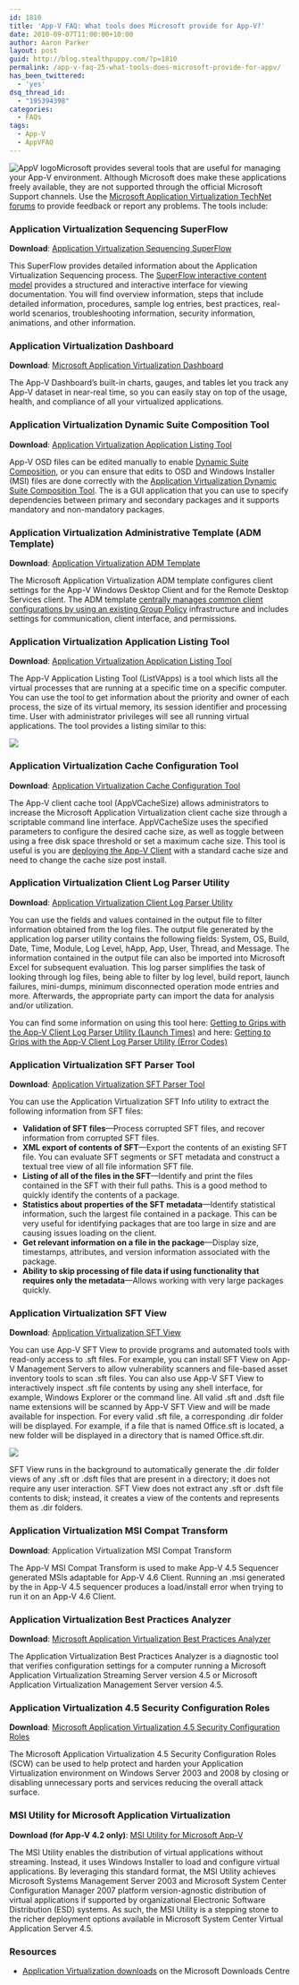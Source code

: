 ```yaml
---
id: 1810
title: 'App-V FAQ: What tools does Microsoft provide for App-V?'
date: 2010-09-07T11:00:00+10:00
author: Aaron Parker
layout: post
guid: http://blog.stealthpuppy.com/?p=1810
permalink: /app-v-faq-25-what-tools-does-microsoft-provide-for-appv/
has_been_twittered:
  - 'yes'
dsq_thread_id:
  - "195394398"
categories:
  - FAQs
tags:
  - App-V
  - AppVFAQ
---
```

![AppV logo]({{site.baseurl}}/media/2010/06/AppVFAQLogo.png")Microsoft provides several tools that are useful for managing your App-V environment. Although Microsoft does make these applications freely available, they are not supported through the official Microsoft Support channels. Use the [Microsoft Application Virtualization TechNet forums](http://social.technet.microsoft.com/Forums/en-gb/category/appvirtualization) to provide feedback or report any problems. The tools include:

### Application Virtualization Sequencing SuperFlow

**Download**: [Application Virtualization Sequencing SuperFlow](http://www.microsoft.com/downloads/details.aspx?displaylang=en&FamilyID=8c4dfab6-7ef5-4188-a531-346cf9bfe7bf)

This SuperFlow provides detailed information about the Application Virtualization Sequencing process. The [SuperFlow interactive content model](http://www.microsoft.com/downloads/en/results.aspx?pocId=&freetext=superflow&DisplayLang=en) provides a structured and interactive interface for viewing documentation. You will find overview information, steps that include detailed information, procedures, sample log entries, best practices, real-world scenarios, troubleshooting information, security information, animations, and other information.

### Application Virtualization Dashboard

**Download**: [Microsoft Application Virtualization Dashboard](http://www.microsoft.com/downloads/details.aspx?displaylang=en&FamilyID=45a90ae8-6d09-4f9a-947b-a2d7fc80ba48)

The App-V Dashboard’s built-in charts, gauges, and tables let you track any App-V dataset in near-real time, so you can easily stay on top of the usage, health, and compliance of all your virtualized applications.

### Application Virtualization Dynamic Suite Composition Tool

**Download**: [Application Virtualization Application Listing Tool](http://www.microsoft.com/downloads/details.aspx?displaylang=en&FamilyID=daa898df-455f-438a-aa2a-421f05894098)

App-V OSD files can be edited manually to enable [Dynamic Suite Composition](http://technet.microsoft.com/en-us/library/cc843662.aspx), or you can ensure that edits to OSD and Windows Installer (MSI) files are done correctly with the [Application Virtualization Dynamic Suite Composition Tool](http://www.microsoft.com/downloads/details.aspx?displaylang=en&FamilyID=daa898df-455f-438a-aa2a-421f05894098). The is a GUI application that you can use to specify dependencies between primary and secondary packages and it supports mandatory and non-mandatory packages.

### Application Virtualization Administrative Template (ADM Template)

**Download**: [Application Virtualization ADM Template](http://www.microsoft.com/downloads/details.aspx?displaylang=en&FamilyID=67cdf9d2-7e8e-4d76-a552-fd82dbbff9bc)

The Microsoft Application Virtualization ADM template configures client settings for the App-V Windows Desktop Client and for the Remote Desktop Services client. The ADM template [centrally manages common client configurations by using an existing Group Policy]({{site.baseurl}}/deployment/app-v-faq-14-can-i-configure-the-app-v-client-via-group-policy) infrastructure and includes settings for communication, client interface, and permissions.

### Application Virtualization Application Listing Tool

**Download**: [Application Virtualization Application Listing Tool](http://www.microsoft.com/downloads/details.aspx?displaylang=en&FamilyID=5da48313-cf6d-445d-af97-594f194ac759)

The App-V Application Listing Tool (ListVApps) is a tool which lists all the virtual processes that are running at a specific time on a specific computer. You can use the tool to get information about the priority and owner of each process, the size of its virtual memory, its session identifier and processing time. User with administrator privileges will see all running virtual applications. The tool provides a listing similar to this:

![]({{site.baseurl}}/media/2010/02/ListApps.png) 

### Application Virtualization Cache Configuration Tool

**Download**: [Application Virtualization Cache Configuration Tool](http://www.microsoft.com/downloads/details.aspx?displaylang=en&FamilyID=5e7089fa-c6ab-4150-8562-3b5bc14cd881)

The App-V client cache tool (AppVCacheSize) allows administrators to increase the Microsoft Application Virtualization client cache size through a scriptable command line interface. AppVCacheSize uses the specified parameters to configure the desired cache size, as well as toggle between using a free disk space threshold or set a maximum cache size. This tool is useful is you are [deploying the App-V Client]({{site.baseurl}}/deployment/app-v-faq-12-how-do-i-create-a-silent-installation-for-the-app-v-client) with a standard cache size and need to change the cache size post install.

### Application Virtualization Client Log Parser Utility

**Download**: [Application Virtualization Client Log Parser Utility](http://www.microsoft.com/downloads/details.aspx?displaylang=en&FamilyID=72876c60-3a87-4705-b722-f73eb56219bf)

You can use the fields and values contained in the output file to filter information obtained from the log files. The output file generated by the application log parser utility contains the following fields: System, OS, Build, Date, Time, Module, Log Level, hApp, App, User, Thread, and Message. The information contained in the output file can also be imported into Microsoft Excel for subsequent evaluation. This log parser simplifies the task of looking through log files, being able to filter by log level, build report, launch failures, mini-dumps, minimum disconnected operation mode entries and more. Afterwards, the appropriate party can import the data for analysis and/or utilization.

You can find some information on using this tool here: [Getting to Grips with the App-V Client Log Parser Utility (Launch Times)](http://blogs.technet.com/virtualworld/archive/2009/04/20/getting-to-grips-with-the-app-v-client-log-parser-utility-launch-times.aspx) and here: [Getting to Grips with the App-V Client Log Parser Utility (Error Codes)](http://blogs.technet.com/virtualworld/archive/2009/04/20/getting-to-grips-with-the-app-v-client-log-parser-utility-error-codes.aspx)

### Application Virtualization SFT Parser Tool

**Download**: [Application Virtualization SFT Parser Tool](http://www.microsoft.com/downloads/details.aspx?displaylang=en&FamilyID=e5a7db27-304b-4cd1-9c80-7ba5fdaea97f)

You can use the Application Virtualization SFT Info utility to extract the following information from SFT files:

  * **Validation of SFT files**—Process corrupted SFT files, and recover information from corrupted SFT files.
  * **XML export of contents of SFT**—Export the contents of an existing SFT file. You can evaluate SFT segments or SFT metadata and construct a textual tree view of all file information SFT file.
  * **Listing of all of the files in the SFT**—Identify and print the files contained in the SFT with their full paths. This is a good method to quickly identify the contents of a package.
  * **Statistics about properties of the SFT metadata**—Identify statistical information, such the largest file contained in a package. This can be very useful for identifying packages that are too large in size and are causing issues loading on the client.
  * **Get relevant information on a file in the package**—Display size, timestamps, attributes, and version information associated with the package.
  * **Ability to skip processing of file data if using functionality that requires only the metadata**—Allows working with very large packages quickly.

### Application Virtualization SFT View

**Download**: [Application Virtualization SFT View](http://www.microsoft.com/downloads/details.aspx?displaylang=en&FamilyID=26d8bfe3-02dd-4073-95f8-594bbb12933a)

You can use App-V SFT View to provide programs and automated tools with read-only access to .sft files. For example, you can install SFT View on App-V Management Servers to allow vulnerability scanners and file-based asset inventory tools to scan .sft files. You can also use App-V SFT View to interactively inspect .sft file contents by using any shell interface, for example, Windows Explorer or the command line. All valid .sft and .dsft file name extensions will be scanned by App-V SFT View and will be made available for inspection. For every valid .sft file, a corresponding .dir folder will be displayed. For example, if a file that is named Office.sft is located, a new folder will be displayed in a directory that is named Office.sft.dir.

![]({{site.baseurl}}/media/2010/02/SFTDir_thumb.png) 

SFT View runs in the background to automatically generate the .dir folder views of any .sft or .dsft files that are present in a directory; it does not require any user interaction. SFT View does not extract any .sft or .dsft file contents to disk; instead, it creates a view of the contents and represents them as .dir folders.

### Application Virtualization MSI Compat Transform

**Download**: Application Virtualization MSI Compat Transform

The App-V MSI Compat Transform is used to make App-V 4.5 Sequencer generated MSIs adaptable for App-V 4.6 Client. Running an .msi generated by the in App-V 4.5 sequencer produces a load/install error when trying to run it on an App-V 4.6 Client.

### Application Virtualization Best Practices Analyzer

**Download**: [Microsoft Application Virtualization Best Practices Analyzer](http://www.microsoft.com/downloads/details.aspx?displaylang=en&FamilyID=1a091960-1c9f-4bfc-9247-284e83c07d02)

The Application Virtualization Best Practices Analyzer is a diagnostic tool that verifies configuration settings for a computer running a Microsoft Application Virtualization Streaming Server version 4.5 or Microsoft Application Virtualization Management Server version 4.5.

### Application Virtualization 4.5 Security Configuration Roles

**Download**: [Microsoft Application Virtualization 4.5 Security Configuration Roles](http://www.microsoft.com/downloads/details.aspx?displaylang=en&FamilyID=63d33346-b864-4284-8c5f-dce80c451e83)

The Microsoft Application Virtualization 4.5 Security Configuration Roles (SCW) can be used to help protect and harden your Application Virtualization environment on Windows Server 2003 and 2008 by closing or disabling unnecessary ports and services reducing the overall attack surface.

### MSI Utility for Microsoft Application Virtualization

**Download (for App-V 4.2 only)**: [MSI Utility for Microsoft App-V](http://www.microsoft.com/downloads/details.aspx?displaylang=en&FamilyID=37a9e590-4f55-44ac-93e1-36eb63a09240)

The MSI Utility enables the distribution of virtual applications without streaming. Instead, it uses Windows Installer to load and configure virtual applications. By leveraging this standard format, the MSI Utility achieves Microsoft Systems Management Server 2003 and Microsoft System Center Configuration Manager 2007 platform version-agnostic distribution of virtual applications if supported by organizational Electronic Software Distribution (ESD) systems. As such, the MSI Utility is a stepping stone to the richer deployment options available in Microsoft System Center Virtual Application Server 4.5.

### Resources

  * [Application Virtualization downloads](http://www.microsoft.com/downloads/en/results.aspx?freetext=%22application+virtualization%22&displaylang=en&stype=s_basic) on the Microsoft Downloads Centre